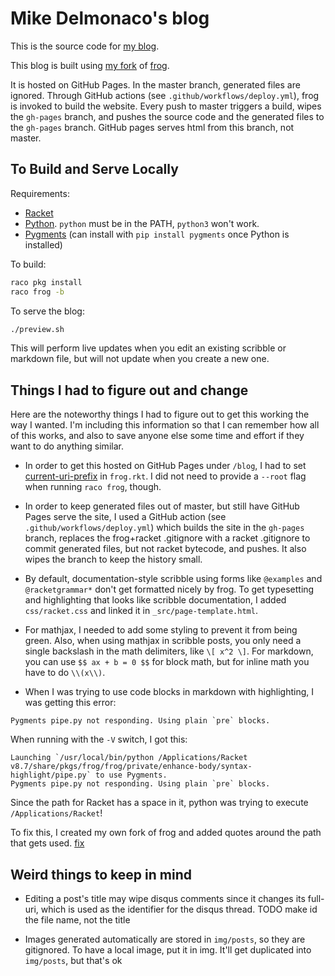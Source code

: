 # Mike Delmonaco's blog

This is the source code for [my blog](https://quasarbright.github.io/blog/).

This blog is built using [my fork](https://github.com/quasarbright/frog) of [frog](https://github.com/greghendershott/frog).

It is hosted on GitHub Pages. In the master branch, generated files are ignored.
Through GitHub actions (see `.github/workflows/deploy.yml`), frog is invoked to
build the website. Every push to master triggers a build, wipes the `gh-pages` branch,
and pushes the source code and the generated files to the `gh-pages` branch. GitHub pages
serves html from this branch, not master.

## To Build and Serve Locally

Requirements:

* [Racket](https://download.racket-lang.org/) 
* [Python](https://www.python.org/downloads/). `python` must be in the PATH, `python3` won't work.
* [Pygments](https://pygments.org/) (can install with `pip install pygments` once Python is installed)

To build:

```sh
raco pkg install
raco frog -b
```

To serve the blog:

```sh
./preview.sh
```

This will perform live updates when you edit an existing scribble or markdown file, but will not update when you create a new one.

## Things I had to figure out and change

Here are the noteworthy things I had to figure out to get this working the way I wanted.
I'm including this information so that I can remember how all of this works, and also
to save anyone else some time and effort if they want to do anything similar.

* In order to get this hosted on GitHub Pages under `/blog`, I had to set [current-uri-prefix](https://docs.racket-lang.org/frog/parameters.html#%28def._%28%28lib._frog%2Fparams..rkt%29._current-uri-prefix%29%29)
in `frog.rkt`. I did not need to provide a `--root` flag when running `raco frog`, though.

* In order to keep generated files out of master, but still have GitHub Pages serve the site,
I used a GitHub action (see `.github/workflows/deploy.yml`) which builds the site in the `gh-pages` branch,
replaces the frog+racket .gitignore with a racket .gitignore to commit generated files, but not racket bytecode,
and pushes. It also wipes the branch to keep the history small. 

* By default, documentation-style scribble using forms like `@examples` and `@racketgrammar*` don't get formatted nicely by frog.
To get typesetting and highlighting that looks like scribble documentation, I added `css/racket.css` and linked it in `_src/page-template.html`.

* For mathjax, I needed to add some styling to prevent it from being green. Also, when using mathjax in scribble posts,
you only need a single backslash in the math delimiters, like `\[ x^2 \]`. For markdown, you can use `$$ ax + b = 0 $$` for block math, but for inline math you have to do `\\(x\\)`.

* When I was trying to use code blocks in markdown with highlighting, I was getting this error:
```
Pygments pipe.py not responding. Using plain `pre` blocks.
```

When running with the `-V` switch, I got this:

```
Launching `/usr/local/bin/python /Applications/Racket v8.7/share/pkgs/frog/frog/private/enhance-body/syntax-highlight/pipe.py` to use Pygments.
Pygments pipe.py not responding. Using plain `pre` blocks.
```

Since the path for Racket has a space in it, python was trying to execute `/Applications/Racket`!

To fix this, I created my own fork of frog and added quotes around the path that gets used. [fix](https://github.com/quasarbright/frog/commit/5a3dbbc24858f6ac768a7f2ed1f9aa7783ec37ba)

## Weird things to keep in mind

* Editing a post's title may wipe disqus comments since it changes its full-uri, which is used as the identifier for the disqus thread.
TODO make id the file name, not the title

* Images generated automatically are stored in `img/posts`, so they are gitignored. To have a local image, put it in img. It'll
get duplicated into `img/posts`, but that's ok
